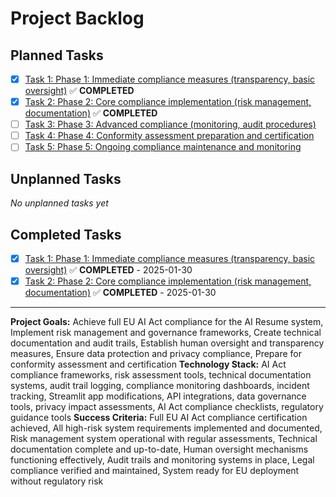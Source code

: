 # Project Backlog

## Planned Tasks

- [x] [Task 1: Phase 1: Immediate compliance measures (transparency, basic oversight)](tasks/planned/task-1.md) ✅ **COMPLETED**
- [x] [Task 2: Phase 2: Core compliance implementation (risk management, documentation)](tasks/planned/task-2.md) ✅ **COMPLETED**
- [ ] [Task 3: Phase 3: Advanced compliance (monitoring, audit procedures)](tasks/planned/task-3.md)
- [ ] [Task 4: Phase 4: Conformity assessment preparation and certification](tasks/planned/task-4.md)
- [ ] [Task 5: Phase 5: Ongoing compliance maintenance and monitoring](tasks/planned/task-5.md)

## Unplanned Tasks

*No unplanned tasks yet*

## Completed Tasks

- [x] [Task 1: Phase 1: Immediate compliance measures (transparency, basic oversight)](tasks/planned/task-1.md) ✅ **COMPLETED** - 2025-01-30
- [x] [Task 2: Phase 2: Core compliance implementation (risk management, documentation)](tasks/planned/task-2.md) ✅ **COMPLETED** - 2025-01-30

---

**Project Goals:** Achieve full EU AI Act compliance for the AI Resume system, Implement risk management and governance frameworks, Create technical documentation and audit trails, Establish human oversight and transparency measures, Ensure data protection and privacy compliance, Prepare for conformity assessment and certification
**Technology Stack:** AI Act compliance frameworks, risk assessment tools, technical documentation systems, audit trail logging, compliance monitoring dashboards, incident tracking, Streamlit app modifications, API integrations, data governance tools, privacy impact assessments, AI Act compliance checklists, regulatory guidance tools
**Success Criteria:** Full EU AI Act compliance certification achieved, All high-risk system requirements implemented and documented, Risk management system operational with regular assessments, Technical documentation complete and up-to-date, Human oversight mechanisms functioning effectively, Audit trails and monitoring systems in place, Legal compliance verified and maintained, System ready for EU deployment without regulatory risk
